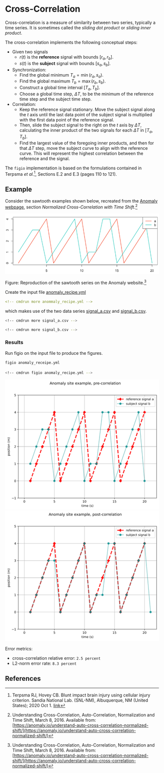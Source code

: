 # Cross-Correlation

Cross-correlation is a measure of similarity between two series, typically a time series.
It is sometimes called the *sliding dot product* or *sliding inner product*.

The cross-correlation implements the following conceptual steps:

* Given two signals
  * $r(t)$ is the **reference** signal with bounds $[r_a, r_b]$.
  * $s(t)$ is the **subject** signal with bounds $[s_a, s_b]$.
* Synchronization:
  * Find the global minimum $T_a = \min(r_a, s_a)$.
  * Find the global maximum $T_b = \max(r_b, s_b)$.
  * Construct a global time interval $[T_a, T_b]$.
  * Choose a global time step, $\Delta T$, to be the minimum of the reference time step and the subject time step. 
* Correlation:
  * Keep the reference signal stationary.  Move the subject signal along the $t$ axis until the last data point of the subject signal is multiplied with the first data point of the reference signal.
  * Then, slide the subject signal to the right on the $t$ axis by $\Delta T$, calculating the inner product of the two signals for each $\Delta T$ in $[T_a, T_b]$.
  * Find the largest value of the foregoing inner products, and then for that $\Delta T$ step, move the subject curve to align with the reference curve.  This will represent the highest correlation between the reference and the signal.

The `figio` implementation is based on the formulations contained in
Terpsma *et al.*[^Terpsma_2020], Sections E.2 and E.3 (pages 110 to 121).

## Example

Consider the sawtooth examples shown below, recreated from the [Anomaly webpage](https://anomaly.io/understand-auto-cross-correlation-normalized-shift/), section *Normalized Cross-Correlation with Time Shift*.[^Anomaly_2016]

![](anomoly-cross-correlation.png)

Figure: Reproduction of the sawtooth series on the Anomaly website.[^Anomaly_2016]

Create the input file [anomaly_recipe.yml](anomaly_recipe.yml)

```yml
<!-- cmdrun more anommaly_recipe.yml -->
```

which makes use of the two data series [signal_a.csv](signal_a.csv) and [signal_b.csv](signal_b.csv).

```sh
<!-- cmdrun more signal_a.csv -->
```

```sh
<!-- cmdrun more signal_b.csv -->
```

### Results

Run figio on the input file to produce the figures.

```sh
figio anomaly_receipe.yml

<!-- cmdrun figio anomaly_recipe.yml -->
```

![out_anomaly_pre_corr.svg](out_anomaly_pre_corr.svg)
![out_anomaly_post_corr.svg](out_anomaly_post_corr.svg)

Error metrics:

* cross-correlation relative error: `2.5 percent`
* L2-norm error rate: `8.3 percent`

## References

[^Terpsma_2020]: Terpsma RJ, Hovey CB. Blunt impact brain injury using cellular injury criterion. Sandia National Lab. (SNL-NM), Albuquerque, NM (United States); 2020 Oct 1. [link](https://www.osti.gov/servlets/purl/1716577)

[^Anomaly_2016]: Understanding Cross-Correlation, Auto-Correlation, Normalization and Time Shift, March 8, 2016.  Available from: [https://anomaly.io/understand-auto-cross-correlation-normalized-shift/](https://anomaly.io/understand-auto-cross-correlation-normalized-shift/)

